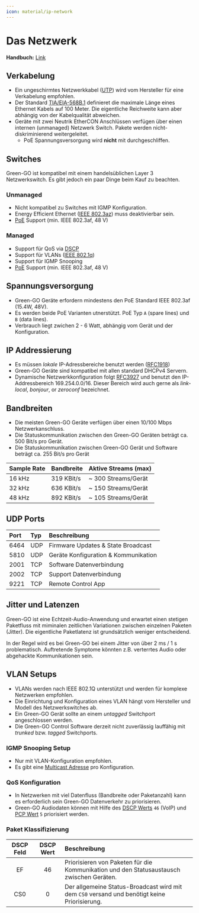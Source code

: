 ```yaml
---
icon: material/ip-network
---
```

# Das Netzwerk

**Handbuch:** [Link](https://manual.greengoconnect.com/en/guides/network/)

## Verkabelung

- Ein ungeschirmtes Netzwerkkabel ([UTP](https://de.wikipedia.org/wiki/Twisted-Pair-Kabel#UTP)) wird vom Hersteller für eine Verkabelung empfohlen.
- Der Standard [TIA/EIA-568B.1](https://www.csd.uoc.gr/~hy435/material/TIA-EIA-568-B.1.pdf) definieret die maximale Länge eines Ethernet Kabels auf 100 Meter. Die eigentliche Reichweite kann aber abhängig von der Kabelqualität abweichen.
- Geräte mit zwei Neutrik EtherCON Anschlüssen verfügen über einen internen (unmanaged) Netzwerk Switch. Pakete werden nicht-diskriminierend weitergeleitet.
    - PoE Spannungsversorgung wird **nicht** mit durchgeschliffen.

## Switches

Green-GO ist kompatibel mit einem handelsüblichen Layer 3 Netzwerkswitch. Es gibt jedoch ein paar Dinge beim Kauf zu beachten.

### Unmanaged

- Nicht kompatibel zu Switches mit IGMP Konfiguration.
- Energy Efficient Ethernet ([IEEE 802.3az](https://de.wikipedia.org/wiki/Energy_Efficient_Ethernet)) muss deaktivierbar sein.
- [PoE](https://de.wikipedia.org/wiki/Power_over_Ethernet) Support (min. IEEE 802.3af, 48 V)

### Managed

- Support für QoS via [DSCP](https://de.wikipedia.org/wiki/DiffServ)
- Support für VLANs ([IEEE 802.1q](https://standards.ieee.org/ieee/802.1Q/6844/))
- Support für IGMP Snooping
- [PoE](https://de.wikipedia.org/wiki/Power_over_Ethernet) Support (min. IEEE 802.3af, 48 V)

## Spannungsversorgung

- Green-GO Geräte erfordern mindestens den PoE Standard IEEE 802.3af (15.4W, 48V).
- Es werden beide PoE Varianten utnerstützt. PoE Typ `A` (spare lines) und `B` (data lines).
- Verbrauch liegt zwichen 2 - 6 Watt, abhängig vom Gerät und der Konfiguration.

## IP Addressierung

- Es müssen _lokale_ IP-Adressbereiche benutzt werden ([RFC1918](https://datatracker.ietf.org/doc/html/rfc1918))
- Green-GO Geräte sind kompatibel mit allen standard DHCPv4 Servern.
- Dynamische Netzwerkkonfiguration folgt [RFC3927](https://datatracker.ietf.org/doc/html/rfc3927) und benutzt den IP-Addressbereich 169.254.0.0/16. Dieser Bereich wird auch gerne als _link-local_, _bonjour_, or _zeroconf_ bezeichnet. 

## Bandbreiten

- Die meisten Green-GO Geräte verfügen über einen 10/100 Mbps Netzwerkanschluss.
- Die Statuskommunikation zwischen den Green-GO Geräten beträgt ca. 500 Bit/s pro Gerät.
- Die Statuskommunikation zwischen Green-GO Gerät und Software beträgt ca. 255 Bit/s pro Gerät

| Sample Rate | Bandbreite | Aktive Streams (max) |
| :-- | :-- | :-- |
| 16 kHz | 319 KBit/s | ~ 300 Streams/Gerät |
| 32 kHz | 636 KBit/s | ~ 150 Streams/Gerät |
| 48 kHz | 892 KBit/s | ~ 105 Streams/Gerät |

## UDP Ports

| Port | Typ | Beschreibung |
| :-- | :-- | :-- |
| 6464 | UDP | Firmware Updates & State Broadcast |
| 5810 | UDP | Geräte Konfiguration & Kommunikation |
| 2001 | TCP | Software Datenverbindung |
| 2002 | TCP | Support Datenverbindung |
| 9221 | TCP | Remote Control App |

## Jitter und Latenzen

Green-GO ist eine Echtzeit-Audio-Anwendung und erwartet einen stetigen Paketfluss mit miminalen zeitlichen Variationen zwischen einzelnen Paketen (Jitter). Die eigentliche Paketlatenz ist grundsätzlich weniger entscheidend.

In der Regel wird es bei Green-GO bei einem Jitter von über 2 ms / 1 s problematisch. Auftretende Symptome könnten z.B. verterrtes Audio oder abgehackte Kommunikationen sein.

## VLAN Setups

- VLANs werden nach IEEE 802.1Q unterstützt und werden für komplexe Netzwerken empfohlen.
- Die Einrichtung und Konfiguration eines VLAN hängt vom Hersteller und Modell des Netzwerkswitches ab.
- Ein Green-GO Gerät sollte an einem _untagged_ Switchport angeschlossen werden.
- Die Green-GO Control Software derzeit nicht zuverlässig lauffähig mit _trunked_ bzw. _tagged_ Switchports.

### IGMP Snooping Setup

- Nur mit VLAN-Konfiguration empfohlen.
- Es gibt eine [Multicast Adresse](https://manual.greengoconnect.com/en/software/views/config/#config-settings) pro Konfiguration.

### QoS Konfiguration

- In Netzwerken mit viel Datenfluss (Bandbreite oder Paketanzahl) kann es erforderlich sein Green-GO Datenverkehr zu priorisieren.
- Green-GO Audiodaten können mit Hilfe des [DSCP Werts](https://de.wikipedia.org/wiki/DiffServ) `46` (VoIP) und [PCP Wert](https://de.wikipedia.org/wiki/IEEE_802.1p) `5` priorisiert werden.

### Paket Klassifizierung

| DSCP Feld | DSCP Wert | Beschreibung |
| :-: | :-: | :-- |
| EF | 46 | Priorisieren von Paketen für die Kommunikation und den Statusaustausch zwischen Geräten. |
| CS0 | 0 | Der allgemeine Status-Broadcast wird mit dem `CS0` versand und benötigt keine Priorisierung. |